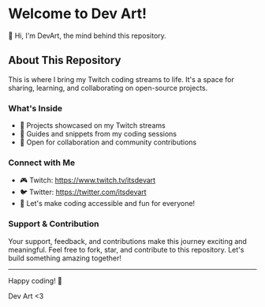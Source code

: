 # Welcome to Dev Art!

👋 Hi, I'm DevArt, the mind behind this repository.

## About This Repository

This is where I bring my Twitch coding streams to life. It's a space for sharing, learning, and collaborating on open-source projects.

### What's Inside

- 🚀 Projects showcased on my Twitch streams
- 📖 Guides and snippets from my coding sessions
- 🤝 Open for collaboration and community contributions

### Connect with Me

- 🎮 Twitch: https://www.twitch.tv/itsdevart
- 🐦 Twitter: https://twitter.com/itsdevart
- 💬 Let's make coding accessible and fun for everyone!

### Support & Contribution

Your support, feedback, and contributions make this journey exciting and meaningful. Feel free to fork, star, and contribute to this repository. Let's build something amazing together!

---

Happy coding! 🎉

Dev Art <3
